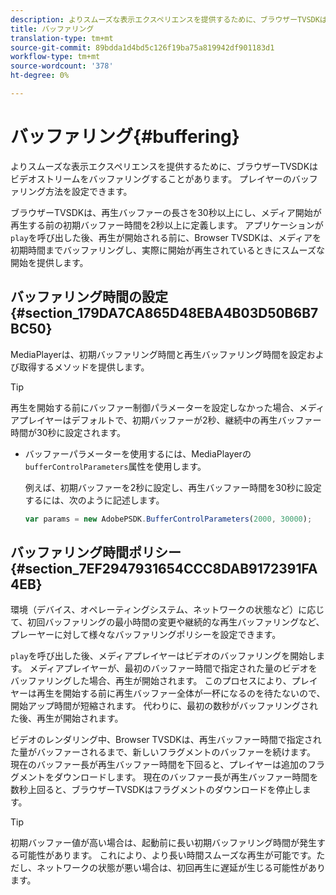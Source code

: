 ```yaml
---
description: よりスムーズな表示エクスペリエンスを提供するために、ブラウザーTVSDKはビデオストリームをバッファリングすることがあります。 プレイヤーのバッファリング方法を設定できます。
title: バッファリング
translation-type: tm+mt
source-git-commit: 89bdda1d4bd5c126f19ba75a819942df901183d1
workflow-type: tm+mt
source-wordcount: '378'
ht-degree: 0%

---
```



# バッファリング{#buffering}

よりスムーズな表示エクスペリエンスを提供するために、ブラウザーTVSDKはビデオストリームをバッファリングすることがあります。 プレイヤーのバッファリング方法を設定できます。

ブラウザーTVSDKは、再生バッファーの長さを30秒以上にし、メディア開始が再生する前の初期バッファー時間を2秒以上に定義します。 アプリケーションが`play`を呼び出した後、再生が開始される前に、Browser TVSDKは、メディアを初期時間までバッファリングし、実際に開始が再生されているときにスムーズな開始を提供します。

## バッファリング時間の設定{#section_179DA7CA865D48EBA4B03D50B6B7BC50}

MediaPlayerは、初期バッファリング時間と再生バッファリング時間を設定および取得するメソッドを提供します。

>[!TIP]
>
>再生を開始する前にバッファー制御パラメーターを設定しなかった場合、メディアプレイヤーはデフォルトで、初期バッファーが2秒、継続中の再生バッファー時間が30秒に設定されます。

* バッファーパラメーターを使用するには、MediaPlayerの`bufferControlParameters`属性を使用します。

   例えば、初期バッファーを2秒に設定し、再生バッファー時間を30秒に設定するには、次のように記述します。

   ```js
   var params = new AdobePSDK.BufferControlParameters(2000, 30000);
   ```

## バッファリング時間ポリシー{#section_7EF2947931654CCC8DAB9172391FA4EB}

環境（デバイス、オペレーティングシステム、ネットワークの状態など）に応じて、初回バッファリングの最小時間の変更や継続的な再生バッファリングなど、プレーヤーに対して様々なバッファリングポリシーを設定できます。

`play`を呼び出した後、メディアプレイヤーはビデオのバッファリングを開始します。 メディアプレイヤーが、最初のバッファー時間で指定された量のビデオをバッファリングした場合、再生が開始されます。 このプロセスにより、プレイヤーは再生を開始する前に再生バッファー全体が一杯になるのを待たないので、開始アップ時間が短縮されます。 代わりに、最初の数秒がバッファリングされた後、再生が開始されます。

ビデオのレンダリング中、Browser TVSDKは、再生バッファー時間で指定された量がバッファーされるまで、新しいフラグメントのバッファーを続けます。 現在のバッファー長が再生バッファー時間を下回ると、プレイヤーは追加のフラグメントをダウンロードします。 現在のバッファー長が再生バッファー時間を数秒上回ると、ブラウザーTVSDKはフラグメントのダウンロードを停止します。

>[!TIP]
>
>初期バッファー値が高い場合は、起動前に長い初期バッファリング時間が発生する可能性があります。 これにより、より長い時間スムーズな再生が可能です。ただし、ネットワークの状態が悪い場合は、初回再生に遅延が生じる可能性があります。

